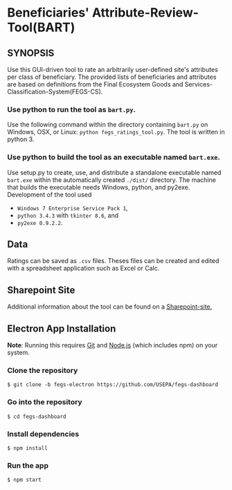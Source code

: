 # Beneficiaries' Attribute-Review-Tool(BART)
## SYNOPSIS
Use this GUI-driven tool to rate an arbitrarily user-defined site's attributes per class of beneficiary. The provided lists of beneficiaries and attributes are based on definitions from the Final Ecosystem Goods and Services-Classification-System(FEGS-CS).

### Use python to run the tool as `bart.py`.
Use the following command within the directory containing `bart.py` on Windows, OSX, or Linux:
`python fegs_ratings_tool.py`. The tool is written in python 3.

### Use python to build the tool as an executable named `bart.exe`.
Use setup.py to create, use, and distribute a standalone executable named `bart.exe` within the automatically created `./dist/` directory. The machine that builds the executable needs Windows, python, and py2exe. Development of the tool used 
  - `Windows 7 Enterprise Service Pack 1`,
  - `python 3.4.3` with `tkinter 8.6`, and 
  - `py2exe 0.9.2.2`.

## Data
Ratings can be saved as `.csv` files. Theses files can be created and edited with a spreadsheet application such as Excel or Calc.

## Sharepoint Site
Additional information about the tool can be found on a 
[Sharepoint-site.](https://usepa.sharepoint.com/sites/ORD_Work/Dash/_layouts/15/start.aspx#/)

## Electron App Installation
**Note**: Running this requires [Git](https://git-scm.com/) and [Node.js](https://nodejs.org/en/) (which includes npm) on your system.
### Clone the repository
`$ git clone -b fegs-electron https://github.com/USEPA/fegs-dashboard`
### Go into the repository
`$ cd fegs-dashboard`
### Install dependencies
`$ npm install`
### Run the app
`$ npm start`
